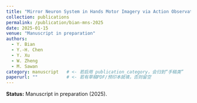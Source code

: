 ```yaml
---
title: "Mirror Neuron System in Hands Motor Imagery via Action Observation: An EEG–fNIRS Study"
collection: publications
permalink: /publication/bian-mns-2025
date: 2025-01-15
venue: "Manuscript in preparation"
authors:
  - Y. Bian
  - Y.-H. Chen
  - Y. Xu
  - W. Zheng
  - M. Sawan
category: manuscript   # <- 若启用 publication_category，会归到“手稿类”
paperurl: ""           # <- 若有草稿PDF/预印本就填，否则留空
---
```


**Status:** Manuscript in preparation (2025).
